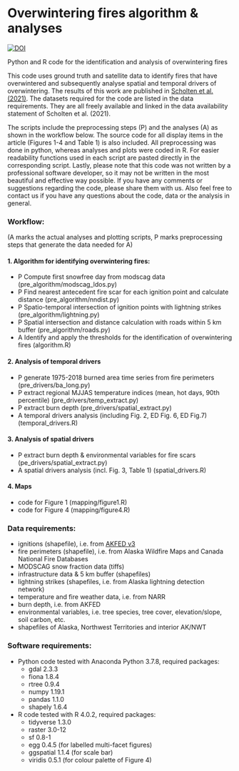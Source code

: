 # Overwintering fires algorithm & analyses


<a href="https://zenodo.org/badge/latestdoi/339752933"><img src="https://zenodo.org/badge/339752933.svg" alt="DOI"></a>


Python and R code for the identification and analysis of overwintering fires

This code uses ground truth and satellite data to identify fires that have overwintered and subsequently analyse spatial and temporal drivers of overwintering. The results of this work are published in <a href="https://www.nature.com/articles/s41586-021-03437-y">Scholten et al. (2021)</a>. The datasets required for the code are listed in the data requirements. They are all freely available and linked in the data availability statement of Scholten et al. (2021). 
  
The scripts include the preprocessing steps (P) and the analyses (A) as shown in the workflow below. The source code for all display items in the article (Figures 1-4 and Table 1) is also included. All preprocessing was done in python, whereas analyses and plots were coded in R. For easier readability functions used in each script are pasted directly in the corresponding script. Lastly, please note that this code was not written by a professional software developer, so it may not be written in the most beautiful and effective way possible. If you have any comments or suggestions regarding the code, please share them with us. Also feel free to contact us if you have any questions about the code, data or the analysis in general.

### Workflow: 
(A marks the actual analyses and plotting scripts, P marks preprocessing steps that generate the data needed for A)
#### 1. Algorithm for identifying overwintering fires:
- P Compute first snowfree day from modscag data (pre_algorithm/modscag_ldos.py) 
- P Find nearest antecedent fire scar for each ignition point and calculate distance (pre_algorithm/nndist.py)
- P Spatio-temporal intersection of ignition points with lightning strikes (pre_algorithm/lightning.py)
- P Spatial intersection and distance calculation with roads within 5 km buffer (pre_algorithm/roads.py)
- A Identify and apply the thresholds for the identification of overwintering fires (algorithm.R)
#### 2. Analysis of temporal drivers
- P generate 1975-2018 burned area time series from fire perimeters (pre_drivers/ba_long.py)
- P extract regional MJJAS temperature indices (mean, hot days, 90th percentile) (pre_drivers/temp_extract.py)
- P extract burn depth (pre_drivers/spatial_extract.py)
- A temporal drivers analysis (including Fig. 2, ED Fig. 6, ED Fig.7) (temporal_drivers.R)
#### 3. Analysis of spatial drivers
- P extract burn depth & environmental variables for fire scars (pe_drivers/spatial_extract.py)
- A spatial drivers analysis (incl. Fig. 3, Table 1) (spatial_drivers.R)
#### 4. Maps
- code for Figure 1 (mapping/figure1.R)
- code for Figure 4 (mapping/figure4.R)

### Data requirements:
- ignitions (shapefile), i.e. from <a href="https://doi.org/10.3334/ORNLDAAC/1812">AKFED v3</a>
- fire perimeters (shapefile), i.e. from Alaska Wildfire Maps and Canada National Fire Databases
- MODSCAG snow fraction data (tiffs)
- infrastructure data & 5 km buffer (shapefiles)
- lightning strikes (shapefiles, i.e. from Alaska lightning detection network)
- temperature and fire weather data, i.e. from NARR
- burn depth, i.e. from AKFED
- environmental variables, i.e. tree species, tree cover, elevation/slope, soil carbon, etc.
- shapefiles of Alaska, Northwest Territories and interior AK/NWT

### Software requirements:
- Python code tested with Anaconda Python 3.7.8, required packages:
  - gdal 2.3.3
  - fiona 1.8.4
  - rtree 0.9.4
  - numpy 1.19.1
  - pandas 1.1.0
  - shapely 1.6.4
- R code tested with R 4.0.2, required packages:
  - tidyverse 1.3.0
  - raster 3.0-12
  - sf 0.8-1
  - egg 0.4.5 (for labelled multi-facet figures)
  - ggspatial 1.1.4 (for scale bar)
  - viridis 0.5.1 (for colour palette of Figure 4)
